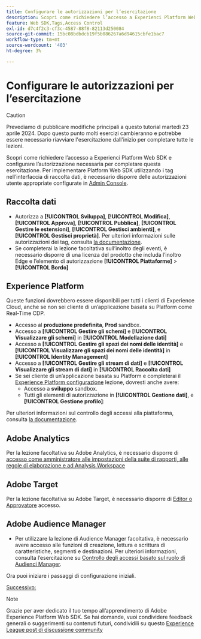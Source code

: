 ```yaml
---
title: Configurare le autorizzazioni per l’esercitazione
description: Scopri come richiedere l’accesso a Experienci Platform Web SDK e configurare le autorizzazioni necessarie per completare l’esercitazione Implementare Adobe Experience Cloud con Web SDK.
feature: Web SDK,Tags,Access Control
exl-id: d7c4f2c3-cf3c-4587-88f8-82113d250084
source-git-commit: 15bc08bdbdcb19f5b086267a6d94615cbfe1bac7
workflow-type: tm+mt
source-wordcount: '403'
ht-degree: 3%

---
```


# Configurare le autorizzazioni per l’esercitazione


>[!CAUTION]
>
>Prevediamo di pubblicare modifiche principali a questo tutorial martedì 23 aprile 2024. Dopo questo punto molti esercizi cambieranno e potrebbe essere necessario riavviare l&#39;esercitazione dall&#39;inizio per completare tutte le lezioni.

Scopri come richiedere l’accesso a Experienci Platform Web SDK e configurare l’autorizzazione necessaria per completare questa esercitazione. Per implementare Platform Web SDK utilizzando i tag nell’interfaccia di raccolta dati, è necessario disporre delle autorizzazioni utente appropriate configurate in [Admin Console](https://adminconsole.adobe.com).

## Raccolta dati

* Autorizza a **[!UICONTROL Sviluppa]**, **[!UICONTROL Modifica]**, **[!UICONTROL Approva]**, **[!UICONTROL Pubblica]**, **[!UICONTROL Gestire le estensioni]**, **[!UICONTROL Gestisci ambienti]**, e **[!UICONTROL Gestisci proprietà]**. Per ulteriori informazioni sulle autorizzazioni dei tag, consulta [la documentazione](https://experienceleague.adobe.com/docs/experience-platform/tags/admin/user-permissions.html).
* Se completerai la lezione facoltativa sull’inoltro degli eventi, è necessario disporre di una licenza del prodotto che includa l’inoltro Edge e l’elemento di autorizzazione **[!UICONTROL Piattaforme]** > **[!UICONTROL Bordo]**

## Experience Platform

Queste funzioni dovrebbero essere disponibili per tutti i clienti di Experience Cloud, anche se non sei cliente di un’applicazione basata su Platform come Real-Time CDP.

* Accesso al **produzione predefinita**, **Prod** sandbox.
* Accesso a **[!UICONTROL Gestire gli schemi]** e **[!UICONTROL Visualizzare gli schemi]** in **[!UICONTROL Modellazione dati]**
* Accesso a **[!UICONTROL Gestire gli spazi dei nomi delle identità]** e **[!UICONTROL Visualizzare gli spazi dei nomi delle identità]** in **[!UICONTROL Identity Management]**
* Accesso a **[!UICONTROL Gestire gli stream di dati]** e **[!UICONTROL Visualizzare gli stream di dati]** in **[!UICONTROL Raccolta dati]**
* Se sei cliente di un’applicazione basata su Platform e completerai il [Experience Platform configurazione](setup-experience-platform.md) lezione, dovresti anche avere:
   * Accesso a **sviluppo** sandbox.
   * Tutti gli elementi di autorizzazione in **[!UICONTROL Gestione dati]**, e **[!UICONTROL Gestione profilo]**:


Per ulteriori informazioni sul controllo degli accessi alla piattaforma, consulta [la documentazione](https://experienceleague.adobe.com/docs/experience-platform/access-control/home.html?lang=it).

## Adobe Analytics

Per la lezione facoltativa su Adobe Analytics, è necessario disporre di [accesso come amministratore alle impostazioni della suite di rapporti, alle regole di elaborazione e ad Analysis Workspace](https://experienceleague.adobe.com/docs/analytics/admin/admin-console/home.html?lang=it)

## Adobe Target

Per la lezione facoltativa su Adobe Target, è necessario disporre di [Editor o Approvatore](https://experienceleague.adobe.com/docs/target/using/administer/manage-users/enterprise/properties-overview.html#section_8C425E43E5DD4111BBFC734A2B7ABC80) accesso.

## Adobe Audience Manager

* Per utilizzare la lezione di Audience Manager facoltativa, è necessario avere accesso alle funzioni di creazione, lettura e scrittura di caratteristiche, segmenti e destinazioni. Per ulteriori informazioni, consulta l’esercitazione su [Controllo degli accessi basato sul ruolo di Audienci Manager](https://experienceleague.adobe.com/docs/audience-manager-learn/tutorials/setup-and-admin/user-management/setting-permissions-with-role-based-access-control.html?lang=en).

Ora puoi iniziare i passaggi di configurazione iniziali.

[Successivo: ](configure-schemas.md)

>[!NOTE]
>
>Grazie per aver dedicato il tuo tempo all’apprendimento di Adobe Experience Platform Web SDK. Se hai domande, vuoi condividere feedback generali o suggerimenti su contenuti futuri, condividili su questo [Experience League post di discussione community](https://experienceleaguecommunities.adobe.com/t5/adobe-experience-platform-launch/tutorial-discussion-implement-adobe-experience-cloud-with-web/td-p/444996)
